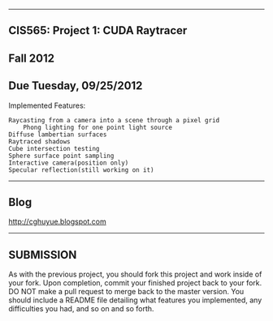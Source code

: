 -------------------------------------------------------------------------------
CIS565: Project 1: CUDA Raytracer
-------------------------------------------------------------------------------
Fall 2012
-------------------------------------------------------------------------------
Due Tuesday, 09/25/2012
-------------------------------------------------------------------------------
Implemented Features:

  	Raycasting from a camera into a scene through a pixel grid
    	Phong lighting for one point light source
   	Diffuse lambertian surfaces
   	Raytraced shadows
   	Cube intersection testing
   	Sphere surface point sampling
	Interactive camera(position only)
	Specular reflection(still working on it)

-------------------------------------------------------------------------------
Blog 
-------------------------------------------------------------------------------
http://cghuyue.blogspot.com

-------------------------------------------------------------------------------
SUBMISSION
-------------------------------------------------------------------------------
As with the previous project, you should fork this project and work inside of your fork. Upon completion, commit your finished project back to your fork. DO NOT make a pull request to merge back to the master version.
You should include a README file detailing what features you implemented, any difficulties you had, and so on and so forth.



